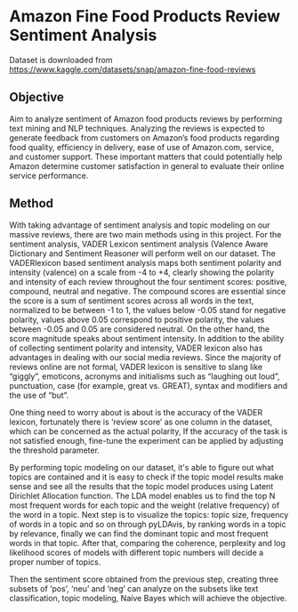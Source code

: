 # Amazon Fine Food Products Review Sentiment Analysis

Dataset is downloaded from https://www.kaggle.com/datasets/snap/amazon-fine-food-reviews

## Objective
Aim to analyze sentiment of Amazon food products reviews by performing text mining and NLP techniques. Analyzing the reviews is expected to generate feedback from customers on Amazon’s food products regarding food quality, efficiency in delivery, ease of use of Amazon.com, service, and customer support. These important matters that could potentially help Amazon determine customer satisfaction in general to evaluate their online service performance.

## Method
With taking advantage of sentiment analysis and topic modeling on our massive reviews, there are two main methods using in this project. For the sentiment analysis, VADER Lexicon sentiment analysis (Valence Aware Dictionary and Sentiment Reasoner will perform well on our dataset. The VADERlexicon based sentiment analysis maps both sentiment polarity and intensity (valence) on a scale from -4 to +4, clearly showing the polarity and intensity of each review throughout the four sentiment scores: positive, compound, neutral and negative. The compound scores are essential since the score is a sum of sentiment scores across all words in the text, normalized to be between -1 to 1, the values below -0.05 stand for negative polarity, values above 0.05 correspond to positive polarity, the values between -0.05 and 0.05 are considered neutral. On the other hand, the score magnitude speaks about sentiment intensity. In addition to the ability of collecting sentiment polarity and intensity, VADER lexicon also has advantages in dealing with our social media reviews. Since the majority of reviews online are not formal, VADER lexicon is sensitive to slang like “giggly”, emoticons, acronyms and initialisms such as “laughing out loud”, punctuation, case (for example, great vs. GREAT), syntax and modifiers and the use of “but”. 

One thing need to worry about is about is the accuracy of the VADER lexicon, fortunately there is ‘review score’ as one column in the dataset, which can be concerned as the actual polarity, If the accuracy of the task is not satisfied enough, fine-tune the experiment can be applied by adjusting the threshold parameter.

By performing topic modeling on our dataset, it's able to figure out what topics are contained and it is easy to check if the topic model results make sense and see all the results that the topic model produces using Latent Dirichlet Allocation function. The LDA model enables us to find the top N most frequent words for each topic and the weight (relative frequency) of the word in a topic. Next step is to visualize the topics: topic size, frequency of words in a topic and so on through pyLDAvis, by ranking words in a topic by relevance, finally we can find the dominant topic and most frequent words in that topic. After that, comparing the coherence, perplexity and log likelihood scores of models with different topic numbers will decide a proper number of topics.

Then the sentiment score obtained from the previous step, creating three subsets of ‘pos’, ‘neu’ and ‘neg’ can analyze on the subsets like text classification, topic modeling, Naive Bayes which will achieve the objective.
